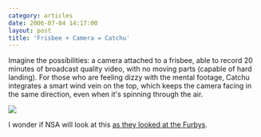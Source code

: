 ```yaml
---
category: articles
date: 2006-07-04 14:17:00
layout: post
title: 'Frisbee + Camera = Catchu'
---
```


<p>Imagine the possibilities: a camera attached to a frisbee, able to record 20 minutes of broadcast quality video, with no moving parts (capable of hard landing). For those who are feeling dizzy with the mental footage, Catchu integrates a smart wind vein on the top, which keeps the camera facing in the same direction, even when it's spinning through the air. </p>

<p><a href="http://www.ohgizmo.com/2006/07/02/catchu-camera-frisbee/"><img src="https://joaobordalo.com/images/static/blog/catchu_camera_frisbee.jpg"></a></p>

<p>I wonder if NSA will look at this <a href="http://www.cnn.com/US/9901/13/nsa.furby.ban.01/">as they looked at the Furbys</a>.</p>
